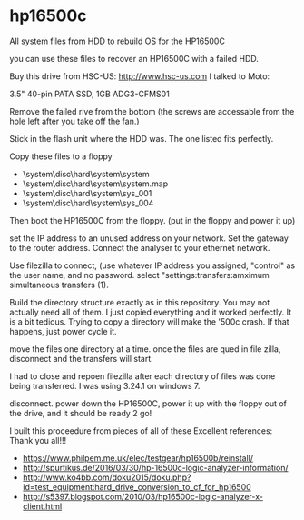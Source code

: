 # hp16500c
All system files from HDD to rebuild OS for the HP16500C

you can use these files to recover an HP16500C with a failed HDD.

Buy this drive from HSC-US:	http://www.hsc-us.com
I talked to Moto:

3.5" 40-pin PATA SSD, 1GB
ADG3-CFMS01

Remove the failed rive from the bottom (the screws are accessable from the hole left after you take off the fan.)

Stick in the flash unit where the HDD was. The one listed fits perfectly. 

Copy these files to a floppy
* \system\disc\hard\system\system
* \system\disc\hard\system\system.map
* \system\disc\hard\system\sys_001
* \system\disc\hard\system\sys_004

Then boot the HP16500C from the floppy. (put in the floppy and power it up)

set the IP address to an unused address on your network.
Set the gateway to the router address.
Connect the analyser to your ethernet network.

Use filezilla to connect, (use whatever IP address you assigned, "control" as the user name, and no password.  select "settings:transfers:amximum simultaneous transfers (1).

Build the directory structure exactly as in this repository. You may not actually need all of them. I just copied everything and it worked perfectly. It is a bit tedious. Trying to copy a directory will make the '500c crash. If that happens, just power cycle it. 

move the files one directory at a time. once the files are qued in file zilla, disconnect and the transfers will start. 

I had to close and repoen filezilla after each directory of files was done being transferred. I was using 3.24.1 on windows 7. 

disconnect. power down the HP16500C, power it up with the floppy out of the drive, and it should be ready 2 go! 

I built this proceedure from pieces of all of these Excellent references: Thank you all!!!

* https://www.philpem.me.uk/elec/testgear/hp16500b/reinstall/
* http://spurtikus.de/2016/03/30/hp-16500c-logic-analyzer-information/
* http://www.ko4bb.com/doku2015/doku.php?id=test_equipment:hard_drive_conversion_to_cf_for_hp16500
* http://s5397.blogspot.com/2010/03/hp16500c-logic-analyzer-x-client.html
